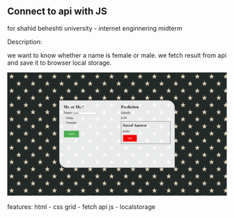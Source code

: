 ## Connect to api with JS

for shahid beheshti university - internet enginnering midterm

Description:

we want to know whether a name is female or male. we fetch result from api and save it to browser local storage.

![shahid beheshti university - internet enginnering midterm](shot.png)

features: 
 html - css grid - fetch api js - localstorage
